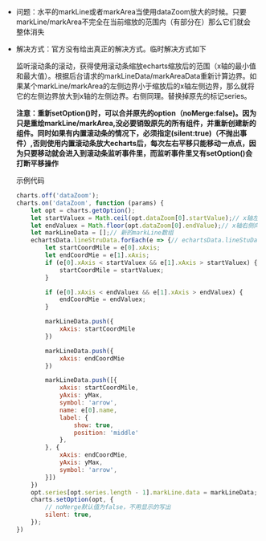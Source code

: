 -   问题：水平的markLine或者markArea当使用dataZoom放大的时候。只要markLine/markArea不完全在当前缩放的范围内（有部分在）那么它们就会整体消失
    
-   解决方式：官方没有给出真正的解决方式。临时解决方式如下
    
    监听滚动条的滚动，获得使用滚动条缩放echarts缩放后的范围（x轴的最小值和最大值）。根据后台请求的markLineData/markAreaData重新计算边界。如果某个markLine/markArea的左侧边界小于缩放后的x轴左侧边界，那么就将它的左侧边界放大到x轴的左侧边界。右侧同理。替换掉原先的标记series。
    
    **注意：重新setOption()时，可以合并原先的option（noMerge:false)。因为只是重绘markLine/markArea,没必要销毁原先的所有组件，并重新创建新的组件。同时如果有内置滚动条的情况下，必须指定(silent:true)（不抛出事件）,否则使用内置滚动条放大echarts后，每次左右平移只能移动一点点，因为只要移动就会进入到滚动条监听事件里，而监听事件里又有setOption()会打断平移操作**
    
    示例代码
	```js
	charts.off('dataZoom');
	charts.on('dataZoom', function (params) {
	    let opt = charts.getOption();
	    let startValuex = Math.ceil(opt.dataZoom[0].startValue);// x轴左侧向上取整
	    let endValuex = Math.floor(opt.dataZoom[0].endValue);// x轴右侧向下取整
	    let markLineData = [];// 新的markLine数组
	    echartsData.lineStruData.forEach(e => {// echartsData.lineStuData是后台传回来的标线数据[[{name:'',xAxis:100},{xAxis:200}].]
	        let startCoordMile = e[0].xAxis;
	        let endCoordMie = e[1].xAxis;
	        if (e[0].xAxis < startValuex && e[1].xAxis > startValuex) {
	            startCoordMile = startValuex;
	        }
	
	        if (e[0].xAxis < endValuex && e[1].xAxis > endValuex) {
	            endCoordMie = endValuex;
	        }
	
	        markLineData.push({
	            xAxis: startCoordMile
	        })
	
	        markLineData.push({
	            xAxis: endCoordMie
	        })
	
	        markLineData.push([{
	            xAxis: startCoordMile,
	            yAxis: yMax,
	            symbol: 'arrow',
	            name: e[0].name,
	            label: {
	                show: true,
	                position: 'middle'
	            },
	        }, {
	            xAxis: endCoordMie,
	            yAxis: yMax,
	            symbol: 'arrow',
	        }])
	    })
	    opt.series[opt.series.length - 1].markLine.data = markLineData;
	    charts.setOption(opt, {
	        // noMerge默认值为false，不用显示的写出
	        silent: true,
	    });
	})
	```